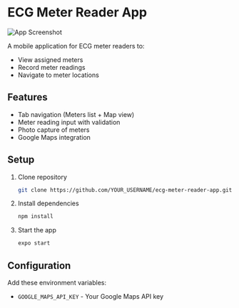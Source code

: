 # ECG Meter Reader App

![App Screenshot](./assets/screenshots/login-screen.png)

A mobile application for ECG meter readers to:
- View assigned meters
- Record meter readings
- Navigate to meter locations

## Features
- Tab navigation (Meters list + Map view)
- Meter reading input with validation
- Photo capture of meters
- Google Maps integration

## Setup
1. Clone repository
   ```bash
   git clone https://github.com/YOUR_USERNAME/ecg-meter-reader-app.git
   ```
2. Install dependencies
   ```bash
   npm install
   ```
3. Start the app
   ```bash
   expo start
   ```

## Configuration
Add these environment variables:
- `GOOGLE_MAPS_API_KEY` - Your Google Maps API key
